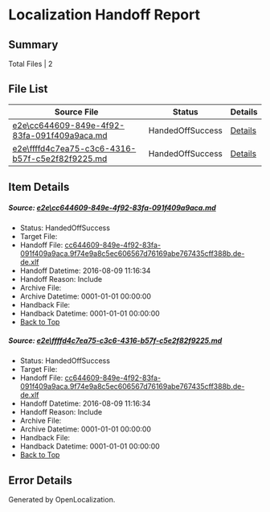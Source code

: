 # <a name='report-top'></a> Localization Handoff Report

## Summary
 Total Files | 2

## File List
 Source File | Status | Details 
 ----------- | ------ | ------- 
 [e2e\cc644609-849e-4f92-83fa-091f409a9aca.md](https://github.com/OpenLocalizationTestOrg/oltest/blob/323d84ce3c301e858dda3ab2fb73ee0412651116/e2e/cc644609-849e-4f92-83fa-091f409a9aca.md) | HandedOffSuccess | [Details](#5fbaca6e4ddb420b3f7cee9c9606d3a9b2f0b5131)
 [e2e\ffffd4c7ea75-c3c6-4316-b57f-c5e2f82f9225.md](https://github.com/OpenLocalizationTestOrg/oltest/blob/323d84ce3c301e858dda3ab2fb73ee0412651116/e2e/ffffd4c7ea75-c3c6-4316-b57f-c5e2f82f9225.md) | HandedOffSuccess | [Details](#5fbaca6e4ddb420b3f7cee9c9606d3a9b2f0b5132)

## Item Details
##### <a name='5fbaca6e4ddb420b3f7cee9c9606d3a9b2f0b5131'></a> Source: [e2e\cc644609-849e-4f92-83fa-091f409a9aca.md](https://github.com/OpenLocalizationTestOrg/oltest/blob/323d84ce3c301e858dda3ab2fb73ee0412651116/e2e/cc644609-849e-4f92-83fa-091f409a9aca.md)
* Status: HandedOffSuccess
* Target File: 
* Handoff File: [cc644609-849e-4f92-83fa-091f409a9aca.9f74e9a8c5ec606567d76169abe767435cff388b.de-de.xlf](https://github.com/OpenLocalizationTestOrg/olhandoff-e2e/blob/d25dc9e71293193099dc5946492e3024d5833fb4/ol-handoff/OpenLocalizationTestOrg/ol-test-dede/ci/ht/cc644609-849e-4f92-83fa-091f409a9aca.9f74e9a8c5ec606567d76169abe767435cff388b.de-de.xlf)
* Handoff Datetime: 2016-08-09 11:16:34
* Handoff Reason: Include
* Archive File: 
* Archive Datetime: 0001-01-01 00:00:00
* Handback File: 
* Handback Datetime: 0001-01-01 00:00:00
* [Back to Top](#report-top)

##### <a name='5fbaca6e4ddb420b3f7cee9c9606d3a9b2f0b5132'></a> Source: [e2e\ffffd4c7ea75-c3c6-4316-b57f-c5e2f82f9225.md](https://github.com/OpenLocalizationTestOrg/oltest/blob/323d84ce3c301e858dda3ab2fb73ee0412651116/e2e/ffffd4c7ea75-c3c6-4316-b57f-c5e2f82f9225.md)
* Status: HandedOffSuccess
* Target File: 
* Handoff File: [cc644609-849e-4f92-83fa-091f409a9aca.9f74e9a8c5ec606567d76169abe767435cff388b.de-de.xlf](https://github.com/OpenLocalizationTestOrg/olhandoff-e2e/blob/d25dc9e71293193099dc5946492e3024d5833fb4/ol-handoff/OpenLocalizationTestOrg/ol-test-dede/ci/ht/cc644609-849e-4f92-83fa-091f409a9aca.9f74e9a8c5ec606567d76169abe767435cff388b.de-de.xlf)
* Handoff Datetime: 2016-08-09 11:16:34
* Handoff Reason: Include
* Archive File: 
* Archive Datetime: 0001-01-01 00:00:00
* Handback File: 
* Handback Datetime: 0001-01-01 00:00:00
* [Back to Top](#report-top)


## Error Details

Generated by OpenLocalization.
